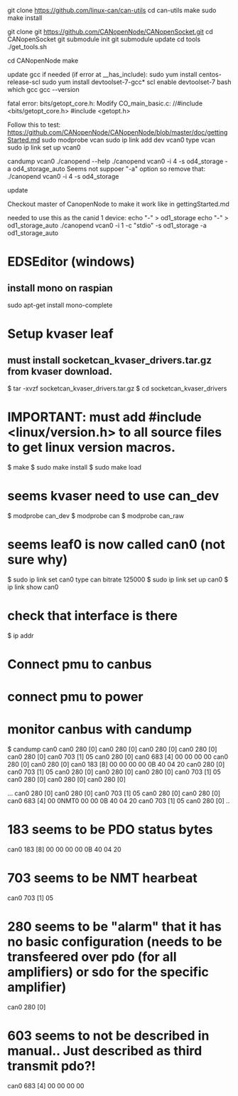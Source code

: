 

git clone https://github.com/linux-can/can-utils
cd can-utils
make
sudo make install


git clone git https://github.com/CANopenNode/CANopenSocket.git
cd CANopenSocket
git submodule init
git submodule update
cd tools
./get_tools.sh


cd CANopenNode
make

update gcc if needed (if error at __has_include):
sudo yum install centos-release-scl
sudo yum install devtoolset-7-gcc*
scl enable devtoolset-7 bash
which gcc
gcc --version

fatal error: bits/getopt_core.h:
Modify CO_main_basic.c:
//#include <bits/getopt_core.h>
#include <getopt.h>


Follow this to test:
https://github.com/CANopenNode/CANopenNode/blob/master/doc/gettingStarted.md
sudo modprobe vcan
sudo ip link add dev vcan0 type vcan
sudo ip link set up vcan0


candump vcan0
./canopend --help
./canopend vcan0 -i 4 -s od4_storage -a od4_storage_auto
Seems not suppoer "-a" option so remove that:
./canopend vcan0 -i 4 -s od4_storage

update 


Checkout master of CanopenNode to make it work like in gettingStarted.md

needed to use this as the canid 1 device:
echo "-" > od1_storage
echo "-" > od1_storage_auto
./canopend vcan0 -i 1 -c "stdio" -s od1_storage -a od1_storage_auto


# EDSEditor (windows)
## install mono on raspian
sudo apt-get install mono-complete

# Setup kvaser leaf
## must install socketcan_kvaser_drivers.tar.gz from kvaser download.
$ tar -xvzf socketcan_kvaser_drivers.tar.gz
$ cd socketcan_kvaser_drivers
# IMPORTANT: must add #include <linux/version.h> to all source files to get linux version macros.
$ make
$ sudo make install
$ sudo make load

# seems kvaser need to use can_dev
$ modprobe can_dev
$ modprobe can
$ modprobe can_raw

# seems leaf0 is now called can0 (not sure why)
$ sudo ip link set can0 type can bitrate 125000
$ sudo ip link set up can0
$ ip link show can0

# check that interface is there
$ ip addr

# Connect pmu to canbus
# connect pmu to power

# monitor canbus with candump
$ candump can0
  can0  280   [0] 
  can0  280   [0] 
  can0  280   [0] 
  can0  280   [0] 
  can0  280   [0] 
  can0  703   [1]  05
  can0  280   [0] 
  can0  683   [4]  00 00 00 00
  can0  280   [0] 
  can0  280   [0] 
  can0  183   [8]  00 00 00 00 0B 40 04 20
  can0  280   [0] 
  can0  703   [1]  05
  can0  280   [0] 
  can0  280   [0] 
  can0  280   [0] 
  can0  703   [1]  05
  can0  280   [0] 
  can0  280   [0] 
  can0  280   [0] 
  
  ...
  can0  280   [0] 
  can0  280   [0] 
  can0  703   [1]  05
  can0  280   [0] 
  can0  280   [0] 
  can0  683   [4]  00 0NMT0 00 00 0B 40 04 20
  can0  703   [1]  05
  can0  280   [0] 
  ..

# 183 seems to be PDO status bytes
can0  183   [8]  00 00 00 00 0B 40 04 20

# 703 seems to be NMT hearbeat
can0  703   [1]  05

# 280 seems to be "alarm" that it has no basic configuration (needs to be transfeered over pdo (for all amplifiers) or sdo for the specific amplifier)
can0  280   [0] 

# 603 seems to not be described in manual.. Just described as third transmit pdo?!
can0  683   [4]  00 00 00 00